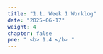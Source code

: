 ```yaml
---
title: "1.1. Week 1 Worklog"
date: "2025-06-17"
weight: 4
chapter: false
pre: " <b> 1.4 </b> "
---
```

